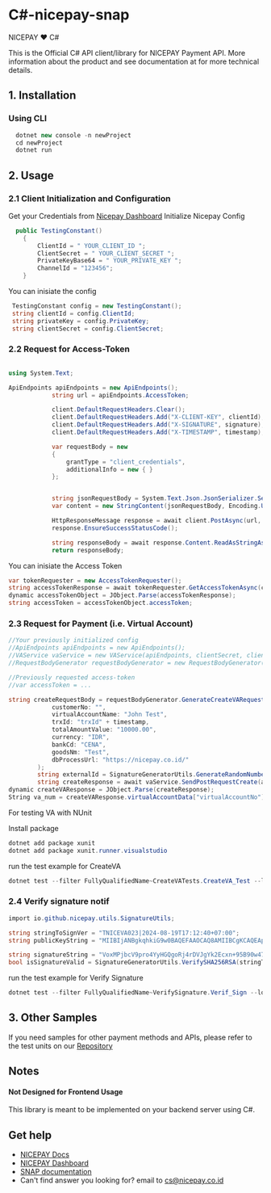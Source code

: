 # C#-nicepay-snap
NICEPAY ❤️ C#

This is the Official C# API client/library for NICEPAY Payment API. More information about the product and see documentation at for more technical details.

## 1. Installation
### Using CLI 
```csharp
  dotnet new console -n newProject 
  cd newProject
  dotnet run
```
## 2. Usage
### 2.1 Client Initialization and Configuration
Get your Credentials from [Nicepay Dashboard](https://bo.nicepay.co.id/)
Initialize Nicepay Config

```csharp
  public TestingConstant()
    {
        ClientId = " YOUR_CLIENT_ID ";
        ClientSecret = " YOUR_CLIENT_SECRET ";
        PrivateKeyBase64 = " YOUR_PRIVATE_KEY ";
        ChannelId = "123456";
    }
```
You can inisiate the config

```csharp
 TestingConstant config = new TestingConstant();
 string clientId = config.ClientId;
 string privateKey = config.PrivateKey;
 string clientSecret = config.ClientSecret;
```

### 2.2 Request for Access-Token

```csharp

using System.Text;

ApiEndpoints apiEndpoints = new ApiEndpoints();
            string url = apiEndpoints.AccessToken;

            client.DefaultRequestHeaders.Clear();
            client.DefaultRequestHeaders.Add("X-CLIENT-KEY", clientId);
            client.DefaultRequestHeaders.Add("X-SIGNATURE", signature);
            client.DefaultRequestHeaders.Add("X-TIMESTAMP", timestamp);

            var requestBody = new
            {
                grantType = "client_credentials",
                additionalInfo = new { }
            };


            string jsonRequestBody = System.Text.Json.JsonSerializer.Serialize(requestBody);
            var content = new StringContent(jsonRequestBody, Encoding.UTF8, "application/json");

            HttpResponseMessage response = await client.PostAsync(url, content);
            response.EnsureSuccessStatusCode();

            string responseBody = await response.Content.ReadAsStringAsync();
            return responseBody;
```

You can inisiate the Access Token

```csharp
var tokenRequester = new AccessTokenRequester();
string accessTokenResponse = await tokenRequester.GetAccessTokenAsync(clientId, signature, timestamp);
dynamic accessTokenObject = JObject.Parse(accessTokenResponse);
string accessToken = accessTokenObject.accessToken;
```

### 2.3 Request for Payment (i.e. Virtual Account)

```csharp
//Your previously initialized config
//ApiEndpoints apiEndpoints = new ApiEndpoints();
//VAService vaService = new VAService(apiEndpoints, clientSecret, clientId, channelId);
//RequestBodyGenerator requestBodyGenerator = new RequestBodyGenerator(clientId);

//Previously requested access-token
//var accessToken = ...

string createRequestBody = requestBodyGenerator.GenerateCreateVARequest(
            customerNo: "",
            virtualAccountName: "John Test",
            trxId: "trxId" + timestamp,
            totalAmountValue: "10000.00",
            currency: "IDR",
            bankCd: "CENA",
            goodsNm: "Test",
            dbProcessUrl: "https://nicepay.co.id/"
        );
        string externalId = SignatureGeneratorUtils.GenerateRandomNumberString(6);
        string createResponse = await vaService.SendPostRequestCreate(apiEndpoints.CreateVA, accessToken, timestamp, createRequestBody, externalId);
dynamic createVAResponse = JObject.Parse(createResponse);
String va_num = createVAResponse.virtualAccountData["virtualAccountNo"];
```
For testing VA with NUnit

Install package
```csharp
dotnet add package xunit
dotnet add package xunit.runner.visualstudio
```
run the test 
example for CreateVA
```csharp
dotnet test --filter FullyQualifiedName~CreateVATests.CreateVA_Test --logger "console;verbosity=detailed"
```


### 2.4 Verify signature notif 

```csharp
import io.github.nicepay.utils.SignatureUtils;

string stringToSignVer = "TNICEVA023|2024-08-19T17:12:40+07:00";
string publicKeyString = "MIIBIjANBgkqhkiG9w0BAQEFAAOCAQ8AMIIBCgKCAQEApizrKJl/1Legp3Zj8f0oTIjKnUWe2HJCBSoRsVLxtpf0Dr1MI+23y+AMNKKxVXxbvReZq/sD91uN4GFYMUr16LY9oX7nJXh9C1JlI4/Xb/Q9MF30o1XYvogHLATtvTR/KQ8hxrf6Nlj/yuzeqrT+PiQMZt1CaKiE6UMn36kq11DmDq4ocwcNhChKDudNZSZ4YYIFn5IgH05K+VsRjehpa0szbO8qHmvnprXVVcqvk7ZSS+6fYwDynOq0f552aL0LWX0glNhh9F0oJqmTreW4lM0mdhNDq4GhlJZl5IpaUiaGRM2Rz/t6spgwR7nqUhI9aE2kjzaorgP4ZWUGm3wlTwIDAQAB"; 

string signatureString = "VoxMPjbcV9pro4YyHGQgoRj4rDVJgYk2Ecxn+95B90w47Wnabtco35BfhGpR7a5RukUNnAdeOEBNczSFk4B9uYyu3jc+ceX+Dvz5OYSgSnw5CiMHtGiVnTAqCM/yHZ2MRpIEqekBc4BWMLVtexSWp0YEJjLyo9dZPrSkSbyLVuD7jkUbvmEpVdvK0uK15xb8jueCcDA6LYVXHkq/OMggS1/5mrLNriBhCGLuR7M7hBUJbhpOXSJJEy7XyfItTBA+3MRC2FLcvUpMDrn/wz1uH1+b9A6FP7mG0bRSBOm2BTLyf+xJR5+cdd88RhF70tNQdQxhqr4okVo3IFqlCz2FFg==";
bool isSignatureValid = SignatureGeneratorUtils.VerifySHA256RSA(stringToSignVer, publicKeyString, signatureString);
```
run the test 
example for Verify Signature
```csharp
dotnet test --filter FullyQualifiedName~VerifySignature.Verif_Sign --logger "console;verbosity=detailed"
```

## 3. Other Samples
If you need samples for other payment methods and APIs, 
please refer to the test units on our [Repository](https://github.com/nicepay-dev/java-nicepay/tree/main/src/test/java/com/nicepay/client)

## Notes
#### Not Designed for Frontend Usage
This library is meant to be implemented on your backend server using C#.

## Get help

- [NICEPAY Docs](https://docs.nicepay.co.id/)
- [NICEPAY Dashboard ](https://bo.nicepay.co.id/)
- [SNAP documentation](https://docs.nicepay.co.id/nicepay-api-snap)
- Can't find answer you looking for? email to [cs@nicepay.co.id](mailto:cs@nicepay.co.id)

